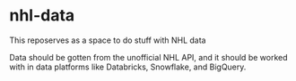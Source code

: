 # nhl-data

This reposerves as a space to do stuff with NHL data

Data should be gotten from the unofficial NHL API, and it should be worked with in data platforms like Databricks, Snowflake, and BigQuery.
